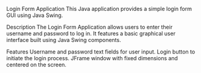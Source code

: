 Login Form Application
This Java application provides a simple login form GUI using Java Swing.

Description
The Login Form Application allows users to enter their username and password to log in. It features a basic graphical user interface built using Java Swing components.

Features
Username and password text fields for user input.
Login button to initiate the login process.
JFrame window with fixed dimensions and centered on the screen.
